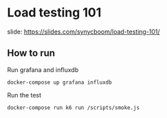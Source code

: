 # Load testing 101
slide: https://slides.com/synycboom/load-testing-101/

## How to run
Run grafana and influxdb
```
docker-compose up grafana influxdb
```

Run the test
```
docker-compose run k6 run /scripts/smoke.js
```